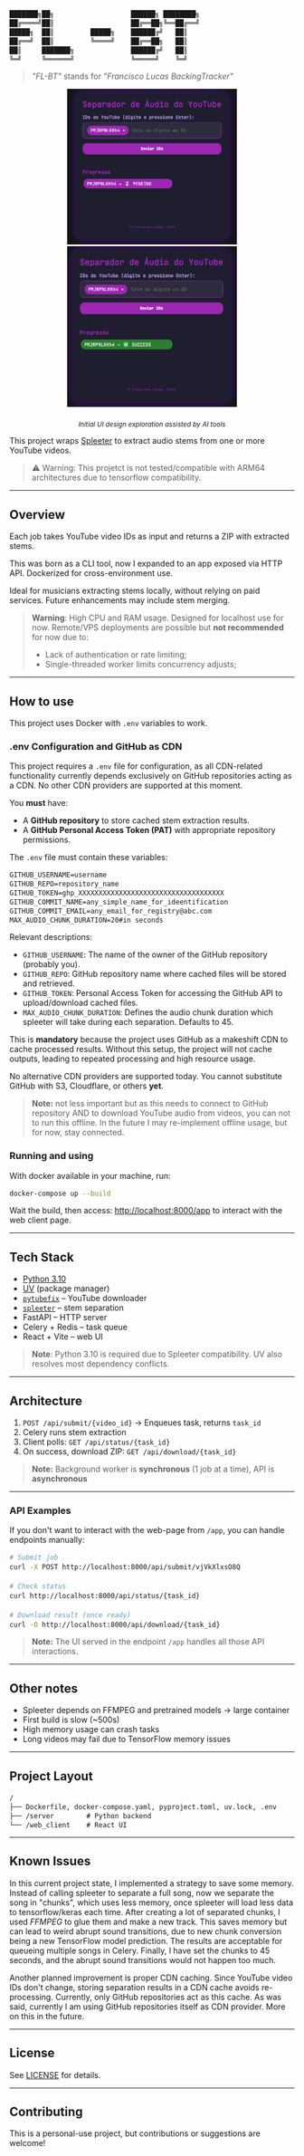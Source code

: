 ```
███████╗██╗                   ██████╗ ████████╗
██╔════╝██║                   ██╔══██╗╚══██╔══╝
█████╗  ██║         █████╗    ██████╔╝   ██║   
██╔══╝  ██║         ╚════╝    ██╔══██╗   ██║   
██║     ███████╗              ██████╔╝   ██║   
╚═╝     ╚══════╝              ╚═════╝    ╚═╝   
```

> _"FL-BT"_ stands for _"Francisco Lucas BackingTracker"_


<p align="center">
  <img src="img/img.png" width="300px"  alt="image of main UI with task in 'PENDING' state"/>
  <img src="img/img_1.png" width="300px"  alt="image of main UI with task in 'SUCCESS' state"/>
</p>

<p align="center">
  <sub><i>Initial UI design exploration assisted by AI tools</i></sub>
</p>

This project wraps [Spleeter](https://github.com/deezer/spleeter) to extract audio stems from one or more YouTube videos.

> ⚠️ Warning: This projetct is not tested/compatible with ARM64 architectures due to tensorflow compatibility.

---

## Overview

Each job takes YouTube video IDs as input and returns a ZIP with extracted stems.

This was born as a CLI tool, now I expanded to an app exposed via HTTP API. Dockerized for cross-environment use.

Ideal for musicians extracting stems locally, without relying on paid services. Future enhancements may include stem merging.

> **Warning**: High CPU and RAM usage. Designed for localhost use for now.
> Remote/VPS deployments are possible but **not recommended** for now due to:
> 
> * Lack of authentication or rate limiting;
> * Single-threaded worker limits concurrency adjusts;

---

## How to use

This project uses Docker with `.env` variables to work.

### .env Configuration and GitHub as CDN

This project requires a `.env` file for configuration, as all CDN-related functionality currently depends exclusively on GitHub repositories acting as a CDN. No other CDN providers are supported at this moment.

You **must** have:

- A **GitHub repository** to store cached stem extraction results.
- A **GitHub Personal Access Token (PAT)** with appropriate repository permissions.

The `.env` file must contain these variables:

```dotenv
GITHUB_USERNAME=username
GITHUB_REPO=repository_name
GITHUB_TOKEN=ghp_XXXXXXXXXXXXXXXXXXXXXXXXXXXXXXXXXXXX
GITHUB_COMMIT_NAME=any_simple_name_for_ideentification
GITHUB_COMMIT_EMAIL=any_email_for_registry@abc.com
MAX_AUDIO_CHUNK_DURATION=20#in seconds
```

Relevant descriptions:
- `GITHUB_USERNAME`: The name of the owner of the GitHub repository (probably you).
- `GITHUB_REPO`: GitHub repository name where cached files will be stored and retrieved.
- `GITHUB_TOKEN`: Personal Access Token for accessing the GitHub API to upload/download cached files.
- `MAX_AUDIO_CHUNK_DURATION`: Defines the audio chunk duration which spleeter will take during each separation. Defaults to 45. 

This is **mandatory** because the project uses GitHub as a makeshift CDN to cache processed results. Without this setup, the project will not cache outputs, leading to repeated processing and high resource usage.

No alternative CDN providers are supported today. You cannot substitute GitHub with S3, Cloudflare, or others **yet**.

> **Note:** not less important but as this needs to connect to GitHub repository AND to download YouTube audio from videos, you can not to run this offline. In the future I may re-implement offline usage, but for now, stay connected.

### Running and using

With docker available in your machine, run:

```bash
docker-compose up --build
````

Wait the build, then access: [http://localhost:8000/app](http://localhost:8000/app) to interact with the web client page.

---

## Tech Stack

* [Python 3.10](https://www.python.org/)
* [UV](https://github.com/astral-sh/uv) (package manager)
* [`pytubefix`](https://github.com/JuanBindez/pytubefix) – YouTube downloader
* [`spleeter`](https://github.com/deezer/spleeter) – stem separation
* FastAPI – HTTP server
* Celery + Redis – task queue
* React + Vite – web UI

> **Note**: Python 3.10 is required due to Spleeter compatibility. UV also resolves most dependency conflicts.

---

## Architecture

1. `POST /api/submit/{video_id}`
   → Enqueues task, returns `task_id`
2. Celery runs stem extraction
3. Client polls:
   `GET /api/status/{task_id}`
4. On success, download ZIP:
   `GET /api/download/{task_id}`

> **Note:** Background worker is **synchronous** (1 job at a time), API is **asynchronous**

---

### API Examples

If you don't want to interact with the web-page from `/app`, you can handle endpoints manually:

```bash
# Submit job
curl -X POST http://localhost:8000/api/submit/vjVkXlxsO8Q

# Check status
curl http://localhost:8000/api/status/{task_id}

# Download result (once ready)
curl -O http://localhost:8000/api/download/{task_id}
```

> **Note:** The UI served in the endpoint `/app` handles all those API interactions.

---

## Other notes

* Spleeter depends on FFMPEG and pretrained models → large container
* First build is slow (\~500s)
* High memory usage can crash tasks
* Long videos may fail due to TensorFlow memory issues

---

## Project Layout

```
/
├── Dockerfile, docker-compose.yaml, pyproject.toml, uv.lock, .env
├── /server        # Python backend
└── /web_client    # React UI
```

---

## Known Issues

In this current project state, I implemented a strategy to save some memory. Instead of calling spleeter to separate a full song, now we separate the song in "chunks", which uses less memory, once spleeter will load less data to tensorflow/keras each time. After creating a lot of separated chunks, I used *FFMPEG* to glue them and make a new track. This saves memory but can lead to weird abrupt sound transitions, due to new chunk conversion being a new TensorFlow model prediction. The results are acceptable for queueing multiple songs in Celery. Finally, I have set the chunks to 45 seconds, and the abrupt sound transitions would not happen too much. 

Another planned improvement is proper CDN caching. Since YouTube video IDs don't change, storing separation results in a CDN cache avoids re-processing. Currently, only GitHub repositories act as this cache. As was said, currently I am using GitHub repositories itself as CDN provider. More on this in the future.

---

## License

See [LICENSE](./LICENSE) for details.

---

## Contributing

This is a personal-use project, but contributions or suggestions are welcome!
